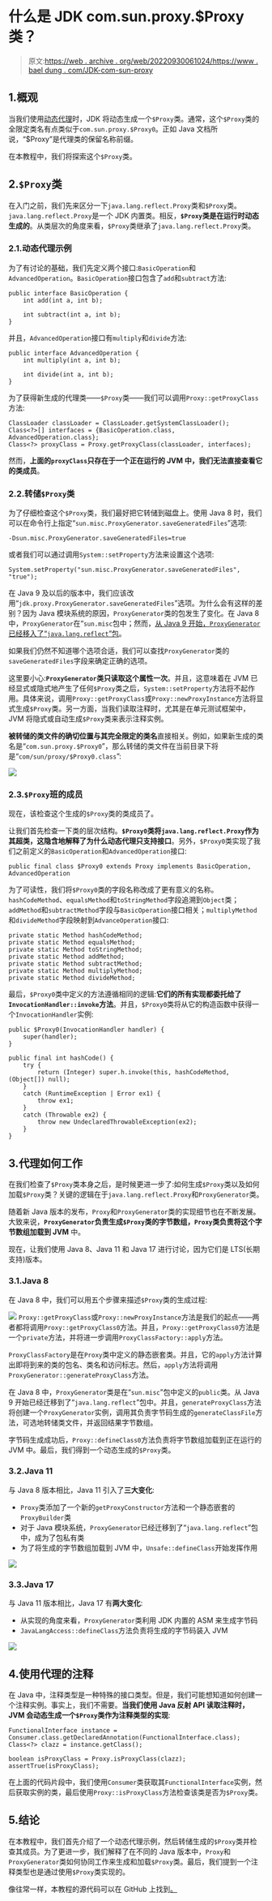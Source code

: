# 什么是 JDK com.sun.proxy.$Proxy 类？

> 原文:[https://web . archive . org/web/20220930061024/https://www . bael dung . com/JDK-com-sun-proxy](https://web.archive.org/web/20220930061024/https://www.baeldung.com/jdk-com-sun-proxy)

## 1.概观

当我们使用[动态代理](/web/20220810235425/https://www.baeldung.com/java-dynamic-proxies)时，JDK 将动态生成一个`$Proxy`类。通常，这个`$Proxy`类的全限定类名有点类似于`com.sun.proxy.$Proxy0`。正如 Java 文档所说，“$Proxy”是代理类的保留名称前缀。

在本教程中，我们将探索这个`$Proxy`类。

## 2.`$Proxy`类

在入门之前，我们先来区分一下`java.lang.reflect.Proxy`类和`$Proxy`类。`java.lang.reflect.Proxy`是一个 JDK 内置类。相反，**`$Proxy`类是在运行时动态生成的**。从类层次的角度来看，`$Proxy`类继承了`java.lang.reflect.Proxy`类。

### 2.1.动态代理示例

为了有讨论的基础，我们先定义两个接口:`BasicOperation`和`AdvancedOperation`。`BasicOperation`接口包含了`add`和`subtract`方法:

```
public interface BasicOperation {
    int add(int a, int b);

    int subtract(int a, int b);
}
```

并且，`AdvancedOperation`接口有`multiply`和`divide`方法:

```
public interface AdvancedOperation {
    int multiply(int a, int b);

    int divide(int a, int b);
}
```

为了获得新生成的代理类——`$Proxy`类——我们可以调用`Proxy::getProxyClass`方法:

```
ClassLoader classLoader = ClassLoader.getSystemClassLoader();
Class<?>[] interfaces = {BasicOperation.class, AdvancedOperation.class};
Class<?> proxyClass = Proxy.getProxyClass(classLoader, interfaces);
```

然而，**上面的`proxyClass`只存在于一个正在运行的 JVM 中，我们无法直接查看它的类成员**。

### 2.2.转储`$Proxy`类

为了仔细检查这个`$Proxy`类，我们最好把它转储到磁盘上。使用 Java 8 时，我们可以在命令行上指定“`sun.misc.ProxyGenerator.saveGeneratedFiles`”选项:

```
-Dsun.misc.ProxyGenerator.saveGeneratedFiles=true
```

或者我们可以通过调用`System::setProperty`方法来设置这个选项:

```
System.setProperty("sun.misc.ProxyGenerator.saveGeneratedFiles", "true");
```

在 Java 9 及以后的版本中，我们应该改用“`jdk.proxy.ProxyGenerator.saveGeneratedFiles`”选项。为什么会有这样的差别？因为 Java 模块系统的原因，`ProxyGenerator`类的包发生了变化。在 Java 8 中，`ProxyGenerator`在“`sun.misc`包中；然而，[从 Java 9 开始，`ProxyGenerator`已经移入了“`java.lang.reflect`”包](https://web.archive.org/web/20220810235425/https://bugs.openjdk.java.net/browse/JDK-8145416)。

如果我们仍然不知道哪个选项合适，我们可以查找`ProxyGenerator`类的`saveGeneratedFiles`字段来确定正确的选项。

这里要小心:**`ProxyGenerator`类只读取这个属性一次**。并且，这意味着在 JVM 已经显式或隐式地产生了任何`$Proxy`类之后，`System::setProperty`方法将不起作用。具体来说，调用`Proxy::getProxyClass`或`Proxy::newProxyInstance`方法将显式生成`$Proxy`类。另一方面，当我们读取注释时，尤其是在单元测试框架中，JVM 将隐式或自动生成`$Proxy`类来表示注释实例。

**被转储的类文件的确切位置与其完全限定的类名**直接相关。例如，如果新生成的类名是“`com.sun.proxy.$Proxy0`”，那么转储的类文件在当前目录下将是“`com/sun/proxy/$Proxy0.class`”:

[![](img/ba627b8cad1806819dd915c174ce9219.png)](/web/20220810235425/https://www.baeldung.com/wp-content/uploads/2022/05/p1.png)

### 2.3.`$Proxy`班的成员

现在，该检查这个生成的`$Proxy`类的类成员了。

让我们首先检查一下类的层次结构。**`$Proxy0`类将`java.lang.reflect.Proxy`作为其超类，这隐含地解释了为什么动态代理只支持接口**。另外，`$Proxy0`类实现了我们之前定义的`BasicOperation`和`AdvancedOperation`接口:

```
public final class $Proxy0 extends Proxy implements BasicOperation, AdvancedOperation
```

为了可读性，我们将`$Proxy0`类的字段名称改成了更有意义的名称。`hashCodeMethod`、`equalsMethod`和`toStringMethod`字段追溯到`Object`类；`addMethod`和`subtractMethod`字段与`BasicOperation`接口相关；`multiplyMethod`和`divideMethod`字段映射到`AdvanceOperation`接口:

```
private static Method hashCodeMethod;
private static Method equalsMethod;
private static Method toStringMethod;
private static Method addMethod;
private static Method subtractMethod;
private static Method multiplyMethod;
private static Method divideMethod;
```

最后，`$Proxy0`类中定义的方法遵循相同的逻辑:**它们的所有实现都委托给了`InvocationHandler::invoke`方法**。并且，`$Proxy0`类将从它的构造函数中获得一个`InvocationHandler`实例:

```
public $Proxy0(InvocationHandler handler) {
    super(handler);
}

public final int hashCode() {
    try {
        return (Integer) super.h.invoke(this, hashCodeMethod, (Object[]) null);
    }
    catch (RuntimeException | Error ex1) {
        throw ex1;
    }
    catch (Throwable ex2) {
        throw new UndeclaredThrowableException(ex2);
    }
}
```

## 3.代理如何工作

在我们检查了`$Proxy`类本身之后，是时候更进一步了:如何生成`$Proxy`类以及如何加载`$Proxy`类？关键的逻辑在于`java.lang.reflect.Proxy`和`ProxyGenerator`类。

随着新 Java 版本的发布，`Proxy`和`ProxyGenerator`类的实现细节也在不断发展。大致来说，**`ProxyGenerator`负责生成`$Proxy`类的字节数组，`Proxy`类负责将这个字节数组加载到 JVM** 中。

现在，让我们使用 Java 8、Java 11 和 Java 17 进行讨论，因为它们是 LTS(长期支持)版本。

### 3.1.Java 8

在 Java 8 中，我们可以用五个步骤来描述`$Proxy`类的生成过程:

[![](img/bfcf6d6b4f351491f18735553f5572eb.png)](/web/20220810235425/https://www.baeldung.com/wp-content/uploads/2022/05/p8.png)
`Proxy::getProxyClass`或`Proxy::newProxyInstance`方法是我们的起点——两者都将调用`Proxy::getProxyClass0`方法。并且，`Proxy::getProxyClass0`方法是一个`private`方法，并将进一步调用`ProxyClassFactory::apply`方法。

`ProxyClassFactory`是在`Proxy`类中定义的静态嵌套类。并且，它的`apply`方法计算出即将到来的类的包名、类名和访问标志。然后，`apply`方法将调用`ProxyGenerator::generateProxyClass`方法。

在 Java 8 中，`ProxyGenerator`类是在“`sun.misc`”包中定义的`public`类。从 Java 9 开始已经迁移到了“`java.lang.reflect`”包中。并且，`generateProxyClass`方法将创建一个`ProxyGenerator`实例，调用其负责字节码生成的`generateClassFile`方法，可选地转储类文件，并返回结果字节数组。

字节码生成成功后，`Proxy::defineClass0`方法负责将字节数组加载到正在运行的 JVM 中。最后，我们得到一个动态生成的`$Proxy`类。

### 3.2.Java 11

与 Java 8 版本相比，Java 11 引入了**三大变化**:

*   `Proxy`类添加了一个新的`getProxyConstructor`方法和一个静态嵌套的`ProxyBuilder`类
*   对于 Java 模块系统，`ProxyGenerator`已经迁移到了“`java.lang.reflect`”包中，成为了包私有类
*   为了将生成的字节数组加载到 JVM 中，`Unsafe::defineClass`开始发挥作用

[![](img/f52e07eaff4ee4cc51efdbc94b2bf3b4.png)](/web/20220810235425/https://www.baeldung.com/wp-content/uploads/2022/05/p11.png)

### 3.3.Java 17

与 Java 11 版本相比，Java 17 有**两大变化**:

*   从实现的角度来看，`ProxyGenerator`类利用 JDK 内置的 ASM 来生成字节码
*   `JavaLangAccess::defineClass`方法负责将生成的字节码装入 JVM

[![](img/88df40d1696d525d4cab44288db1809a.png)](/web/20220810235425/https://www.baeldung.com/wp-content/uploads/2022/05/p17.png)

## 4.使用代理的注释

在 Java 中，注释类型是一种特殊的接口类型。但是，我们可能想知道如何创建一个注释实例。事实上，我们不需要。**当我们使用 Java 反射 API 读取注释时，JVM 会动态生成一个`$Proxy`类作为注释类型的实现**:

```
FunctionalInterface instance = Consumer.class.getDeclaredAnnotation(FunctionalInterface.class);
Class<?> clazz = instance.getClass();

boolean isProxyClass = Proxy.isProxyClass(clazz);
assertTrue(isProxyClass);
```

在上面的代码片段中，我们使用`Consumer`类获取其`FunctionalInterface`实例，然后获取实例的类，最后使用`Proxy::isProxyClass`方法检查该类是否为`$Proxy`类。

## 5.结论

在本教程中，我们首先介绍了一个动态代理示例，然后转储生成的`$Proxy`类并检查其成员。为了更进一步，我们解释了在不同的 Java 版本中，`Proxy`和`ProxyGenerator`类如何协同工作来生成和加载`$Proxy`类。最后，我们提到一个注释类型也是通过使用`$Proxy`类实现的。

像往常一样，本教程的源代码可以在 GitHub 上找到[。](https://web.archive.org/web/20220810235425/https://github.com/eugenp/tutorials/tree/master/core-java-modules/core-java-reflection-2)